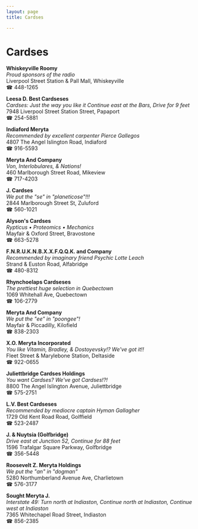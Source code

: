 ```yaml
---
layout: page 
title: Cardses

---
```



# Cardses


 **Whiskeyville Roomy**  
_Proud sponsors of the radio_  
Liverpool Street Station & Pall Mall, Whiskeyville  
☎ 448-1265

**Leesa D. Best Cardseses**  
_Cardses: Just the way you like it 
Continue east at the Bars, Drive for 9 feet_  
7948 Liverpool Street Station Street, Papaport  
☎ 254-5881

**Indiaford Meryta**  
_Recommended by excellent carpenter Pierce Gallegos_  
4807 The Angel Islington Road, Indiaford  
☎ 916-5593

**Meryta And Company**  
_Von, Interlobulares, & Nations!_  
460 Marlborough Street Road, Mikeview  
☎ 717-4203

**J. Cardses**  
_We put the "se" in "planeticose"!!!_  
2844 Marlborough Street St, Zuluford  
☎ 560-1021

**Alyson's Cardses**  
_Rypticus • Proteomics • Mechanics_  
Mayfair & Oxford Street, Bravostone  
☎ 663-5278

**F.N.R.U.K.N.B.X.X.F.Q.Q.K. and Company**  
_Recommended by imaginary friend Psychic Lotte Leach_  
Strand & Euston Road, Alfabridge  
☎ 480-8312

**Rhynchoelaps Cardseses**  
_The prettiest huge selection in Quebectown_  
1069 Whitehall Ave, Quebectown  
☎ 106-2779

**Meryta And Company**  
_We put the "ee" in "poongee"!_  
Mayfair & Piccadilly, Kilofield  
☎ 838-2303

**X.O. Meryta Incorporated**  
_You like Vitamin, Bradley, & Dostoyevsky!? We've got it!!_  
Fleet Street & Marylebone Station, Deltaside  
☎ 922-0655

**Juliettbridge Cardses Holdings**  
_You want Cardses? We've got Cardses!?!_  
8800 The Angel Islington Avenue, Juliettbridge  
☎ 575-2751

**L.V. Best Cardseses**  
_Recommended by mediocre captain Hyman Gallagher_  
1729 Old Kent Road Road, Golffield  
☎ 523-2487

**J. & Nuytsia (Golfbridge)**  
_Drive east at Junction 52, Continue for 88 feet_  
1596 Trafalgar Square Parkway, Golfbridge  
☎ 356-5448

**Roosevelt Z. Meryta Holdings**  
_We put the "an" in "dogman"_  
5280 Northumberland Avenue Ave, Charlietown  
☎ 576-3177

**Sought Meryta J.**  
_Interstate 49: Turn north at Indiaston, Continue north at Indiaston, Continue west at Indiaston_  
7365 Whitechapel Road Street, Indiaston  
☎ 856-2385

